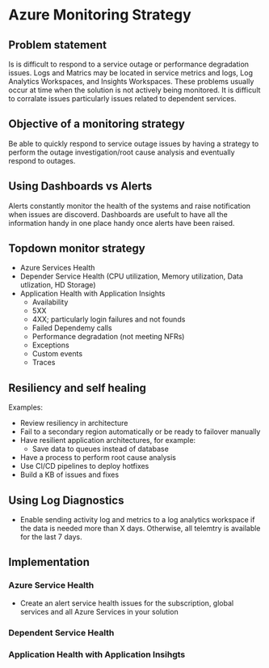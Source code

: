 # Azure Monitoring Strategy

## Problem statement

Is is difficult to respond to a service outage or performance degradation issues. Logs and Matrics may be located in service metrics and logs, Log Analytics Workspaces, and Insights Workspaces. These problems usually occur at time when the solution is not actively being monitored. It is difficult to corralate issues particularly issues related to dependent services.

## Objective of a monitoring strategy

Be able to quickly respond to service outage issues by having a strategy to perform the outage investigation/root cause analysis and eventually respond to outages.

## Using Dashboards vs Alerts

Alerts constantly monitor the health of the systems and raise notification when issues are discoverd. Dashboards are usefult to have all the information handy in one place handy once alerts have been raised. 

## Topdown monitor strategy

- Azure Services Health
- Depender Service Health (CPU utilization, Memory utilization, Data utlization, HD Storage)
- Application Health with Application Insights
  - Availability
  - 5XX
  - 4XX; particularly login failures and not founds
  - Failed Dependemy calls
  - Performance degradation (not meeting NFRs)
  - Exceptions
  - Custom events
  - Traces

## Resiliency and self healing

Examples:
- Review resiliency in architecture
- Fail to a secondary region automatically or be ready to failover manually
- Have resilient application architectures, for example:
  - Save data to queues instead of database
- Have a process to perform root cause analysis
- Use CI/CD pipelines to deploy hotfixes
- Build a KB of issues and fixes

## Using Log Diagnostics

- Enable sending activity log and metrics to a log analytics workspace if the data is needed more than X days. Otherwise, all telemtry is available for the last 7 days.

## Implementation

### Azure Service Health

- Create an alert service health issues for the subscription, global services and all Azure Services in your solution

### Dependent Service Health

### Application Health with Application Insihgts
